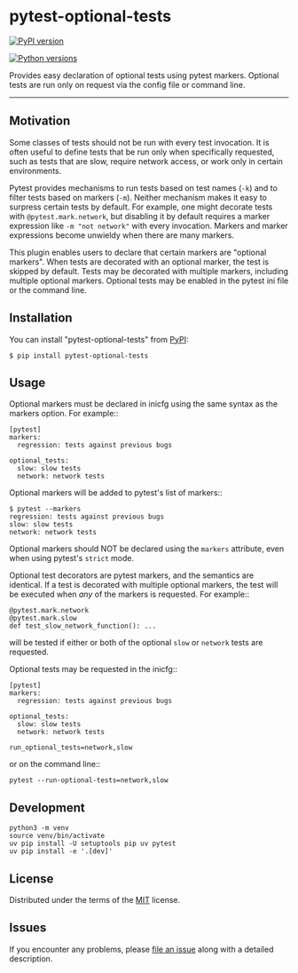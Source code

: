 # pytest-optional-tests

[![PyPI version](https://img.shields.io/pypi/v/pytest-optional-tests.svg)](https://pypi.org/project/pytest-optional-tests)

[![Python versions](https://img.shields.io/pypi/pyversions/pytest-optional-tests.svg)](https://pypi.org/project/pytest-optional-tests)


Provides easy declaration of optional tests using pytest markers.
Optional tests are run only on request via the config file or command
line.

----

## Motivation

Some classes of tests should not be run with every test invocation.
It is often useful to define tests that be run only when specifically
requested, such as tests that are slow, require network access, or
work only in certain environments.

Pytest provides mechanisms to run tests based on test names (`-k`) and
to filter tests based on markers (`-m`).  Neither mechanism makes it
easy to surpress certain tests by default.  For example, one might
decorate tests with `@pytest.mark.network`, but disabling it by
default requires a marker expression like `-m "not network"` with
every invocation.  Markers and marker expressions become unwieldy when
there are many markers.

This plugin enables users to declare that certain markers are
"optional markers".  When tests are decorated with an optional marker,
the test is skipped by default.  Tests may be decorated with multiple
markers, including multiple optional markers.  Optional tests may be
enabled in the pytest ini file or the command line.


## Installation

You can install "pytest-optional-tests" from [PyPI](https://pypi.org/project/pytest-optional-tests/):

    $ pip install pytest-optional-tests


## Usage

Optional markers must be declared in inicfg using the same syntax as
the markers option.  For example::

    [pytest]
    markers:
      regression: tests against previous bugs

    optional_tests:
      slow: slow tests
      network: network tests

Optional markers will be added to pytest's list of markers::

    $ pytest --markers
    regression: tests against previous bugs
    slow: slow tests
    network: network tests

Optional markers should NOT be declared using the `markers` attribute,
even when using pytest's `strict` mode.
 
Optional test decorators are pytest markers, and the semantics are
identical.  If a test is decorated with multiple optional markers, the
test will be executed when *any* of the markers is requested. For
example::

    @pytest.mark.network
    @pytest.mark.slow
    def test_slow_network_function(): ...

will be tested if either or both of the optional `slow` or `network`
tests are requested.

Optional tests may be requested in the inicfg::

    [pytest]
    markers:
      regression: tests against previous bugs
  
    optional_tests:
      slow: slow tests
      network: network tests
    
    run_optional_tests=network,slow

or on the command line::

    pytest --run-optional-tests=network,slow


## Development

    python3 -m venv
    source venv/bin/activate
    uv pip install -U setuptools pip uv pytest
    uv pip install -e '.[dev]'

## License

Distributed under the terms of the [MIT](http://opensource.org/licenses/MIT) license.


## Issues

If you encounter any problems, please [file an issue](https://github.com/reece/pytest-optional-tests/issues) along with a detailed description.
